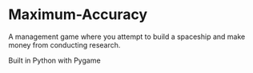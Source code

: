 # Maximum-Accuracy

A management game where you attempt to build a spaceship and make money from conducting research.

Built in Python with Pygame
